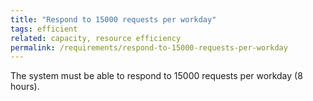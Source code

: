 ```yaml
---
title: "Respond to 15000 requests per workday"
tags: efficient
related: capacity, resource efficiency
permalink: /requirements/respond-to-15000-requests-per-workday
---
```


<div class="quality-requirement" markdown="1">

The system must be able to respond to 15000 requests per workday (8 hours).

</div><br>




